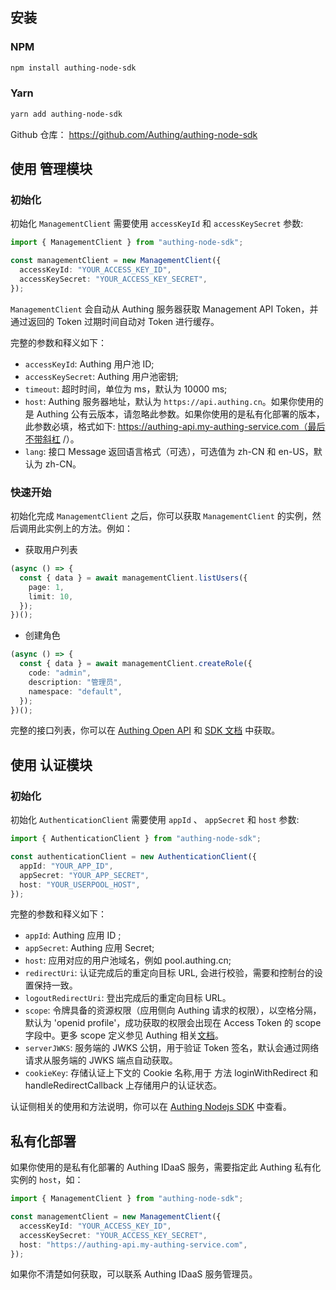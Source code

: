 ## 安装

<LastUpdated/>

### NPM

```bash
npm install authing-node-sdk
```

### Yarn

```bash
yarn add authing-node-sdk
```

Github 仓库： <https://github.com/Authing/authing-node-sdk>

## 使用 管理模块

### 初始化

初始化 `ManagementClient` 需要使用 `accessKeyId` 和 `accessKeySecret` 参数:

```typescript
import { ManagementClient } from "authing-node-sdk";

const managementClient = new ManagementClient({
  accessKeyId: "YOUR_ACCESS_KEY_ID",
  accessKeySecret: "YOUR_ACCESS_KEY_SECRET",
});
```

`ManagementClient` 会自动从 Authing 服务器获取 Management API Token，并通过返回的 Token 过期时间自动对 Token 进行缓存。

完整的参数和释义如下：

- `accessKeyId`: Authing 用户池 ID;
- `accessKeySecret`: Authing 用户池密钥;
- `timeout`: 超时时间，单位为 ms，默认为 10000 ms;
- `host`: Authing 服务器地址，默认为 `https://api.authing.cn`。如果你使用的是 Authing 公有云版本，请忽略此参数。如果你使用的是私有化部署的版本，此参数必填，格式如下: https://authing-api.my-authing-service.com（最后不带斜杠 /）。
- `lang`: 接口 Message 返回语言格式（可选），可选值为 zh-CN 和 en-US，默认为 zh-CN。

### 快速开始

初始化完成 `ManagementClient` 之后，你可以获取 `ManagementClient` 的实例，然后调用此实例上的方法。例如：

- 获取用户列表

```typescript
(async () => {
  const { data } = await managementClient.listUsers({
    page: 1,
    limit: 10,
  });
})();
```

- 创建角色

```typescript
(async () => {
  const { data } = await managementClient.createRole({
    code: "admin",
    description: "管理员",
    namespace: "default",
  });
})();
```

完整的接口列表，你可以在 [Authing Open API](https://api.authing.cn/openapi/) 和 [SDK 文档](https://authing-open-api.readme.io/reference/nodejs) 中获取。

## 使用 认证模块

### 初始化

初始化 `AuthenticationClient` 需要使用 `appId` 、 `appSecret` 和 `host` 参数:

```typescript
import { AuthenticationClient } from "authing-node-sdk";

const authenticationClient = new AuthenticationClient({
  appId: "YOUR_APP_ID",
  appSecret: "YOUR_APP_SECRET",
  host: "YOUR_USERPOOL_HOST",
});
```

完整的参数和释义如下：

- `appId`: Authing 应用 ID ;
- `appSecret`: Authing 应用 Secret;
- `host`: 应用对应的用户池域名，例如 pool.authing.cn;
- `redirectUri`: 认证完成后的重定向目标 URL, 会进行校验，需要和控制台的设置保持一致。
- `logoutRedirectUri`: 登出完成后的重定向目标 URL。
- `scope`: 令牌具备的资源权限（应用侧向 Authing 请求的权限），以空格分隔，默认为 'openid profile'，成功获取的权限会出现在 Access Token 的 scope 字段中。更多 scope 定义参见 Authing 相关[文档](https://docs.authing.cn/v2/concepts/oidc-common-questions.html#scope-%E5%8F%82%E6%95%B0%E5%AF%B9%E5%BA%94%E7%9A%84%E7%94%A8%E6%88%B7%E4%BF%A1%E6%81%AF)。
- `serverJWKS`: 服务端的 JWKS 公钥，用于验证 Token 签名，默认会通过网络请求从服务端的 JWKS 端点自动获取。
- `cookieKey`: 存储认证上下文的 Cookie 名称,用于 方法 loginWithRedirect 和 handleRedirectCallback 上存储用户的认证状态。

认证侧相关的使用和方法说明，你可以在 [Authing Nodejs SDK](./authentication.html) 中查看。

## 私有化部署

如果你使用的是私有化部署的 Authing IDaaS 服务，需要指定此 Authing 私有化实例的 `host`，如：

```typescript
import { ManagementClient } from "authing-node-sdk";

const managementClient = new ManagementClient({
  accessKeyId: "YOUR_ACCESS_KEY_ID",
  accessKeySecret: "YOUR_ACCESS_KEY_SECRET",
  host: "https://authing-api.my-authing-service.com",
});
```

如果你不清楚如何获取，可以联系 Authing IDaaS 服务管理员。
